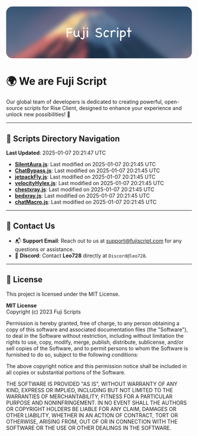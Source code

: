![Banner](.github/b.webp)

# 🌍 **We are Fuji Script**

Our global team of developers is dedicated to creating powerful, open-source scripts for Rise Client, designed to enhance your experience and unlock new possibilities! 🌟

---
<!-- SCRIPTS_NAVIGATION_START -->
## 📂 **Scripts Directory Navigation**

**Last Updated**: 2025-01-07 20:21:47 UTC

- **[SilentAura.js](scripts/SilentAura.js)**: Last modified on 2025-01-07 20:21:45 UTC
- **[ChatBypass.js](scripts/ChatBypass.js)**: Last modified on 2025-01-07 20:21:45 UTC
- **[jetpackFly.js](scripts/jetpackFly.js)**: Last modified on 2025-01-07 20:21:45 UTC
- **[velocityHylex.js](scripts/velocityHylex.js)**: Last modified on 2025-01-07 20:21:45 UTC
- **[chestxray.js](scripts/chestxray.js)**: Last modified on 2025-01-07 20:21:45 UTC
- **[bedxray.js](scripts/bedxray.js)**: Last modified on 2025-01-07 20:21:45 UTC
- **[chatMacro.js](scripts/chatMacro.js)**: Last modified on 2025-01-07 20:21:45 UTC

<!-- SCRIPTS_NAVIGATION_END -->

---

## 💬 **Contact Us**  
- 📬 **Support Email**: Reach out to us at [support@fujiscript.com](mailto:support@fujiscript.com) for any questions or assistance.  
- 💬 **Discord**: Contact **Leo728** directly at `Discord@leo728`.

---

## 📜 **License**

This project is licensed under the MIT License.  

**MIT License**  
Copyright (c) 2023 Fuji Scripts  

Permission is hereby granted, free of charge, to any person obtaining a copy of this software and associated documentation files (the "Software"), to deal in the Software without restriction, including without limitation the rights to use, copy, modify, merge, publish, distribute, sublicense, and/or sell copies of the Software, and to permit persons to whom the Software is furnished to do so, subject to the following conditions:  

The above copyright notice and this permission notice shall be included in all copies or substantial portions of the Software.  

THE SOFTWARE IS PROVIDED "AS IS", WITHOUT WARRANTY OF ANY KIND, EXPRESS OR IMPLIED, INCLUDING BUT NOT LIMITED TO THE WARRANTIES OF MERCHANTABILITY, FITNESS FOR A PARTICULAR PURPOSE AND NONINFRINGEMENT. IN NO EVENT SHALL THE AUTHORS OR COPYRIGHT HOLDERS BE LIABLE FOR ANY CLAIM, DAMAGES OR OTHER LIABILITY, WHETHER IN AN ACTION OF CONTRACT, TORT OR OTHERWISE, ARISING FROM, OUT OF OR IN CONNECTION WITH THE SOFTWARE OR THE USE OR OTHER DEALINGS IN THE SOFTWARE.  
